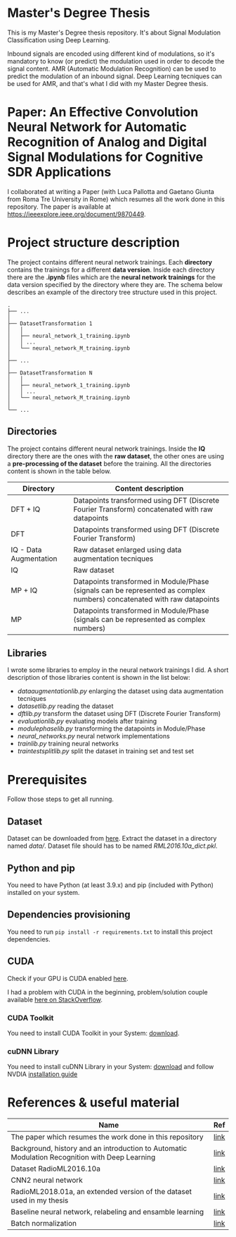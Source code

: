 # Master's Degree Thesis

This is my Master's Degree thesis repository. It's about Signal Modulation Classification using Deep Learning.

Inbound signals are encoded using different kind of modulations, so it's mandatory to know (or predict) the modulation used in order to decode the signal content. AMR (Automatic Modulation Recognition) can be used to predict the modulation of an inbound signal. Deep Learning tecniques can be used for AMR, and that's what I did with my Master Degree thesis.

# Paper: An Effective Convolution Neural Network for Automatic Recognition of Analog and Digital Signal Modulations for Cognitive SDR Applications

I collaborated at writing a Paper (with Luca Pallotta and Gaetano Giunta from Roma Tre University in Rome) which resumes all the work done in this repository. The paper is available at https://ieeexplore.ieee.org/document/9870449.

# Project structure description

The project contains different neural network trainings. Each **directory** contains the trainings for a different **data version**. Inside each directory there are the **.ipynb** files which are the **neural network trainings** for the data version specified by the directory where they are. The schema below describes an example of the directory tree structure used in this project.

	.
	├── ...
	│
	├── DatasetTransformation 1
	│	│
	│	├── neural_network_1_training.ipynb
	│	│ ...
	│	└── neural_network_M_training.ipynb
	│
	├── ...
	│
	├── DatasetTransformation N
	│	│
	│	├── neural_network_1_training.ipynb
	│	│ ...
	│	└── neural_network_M_training.ipynb
	│
	└── ...

## Directories

The project contains different neural network trainings. Inside the **IQ** directory there are the ones with the **raw dataset**, the other ones are using a **pre-processing of the dataset** before the training. All the directories content is shown in the table below.

| Directory              | Content description                                                                                                     |
|------------------------|-------------------------------------------------------------------------------------------------------------------------|
| DFT + IQ               | Datapoints transformed using DFT (Discrete Fourier Transform) concatenated with raw datapoints                          |
| DFT                    | Datapoints transformed using DFT (Discrete Fourier Transform)                                                           |
| IQ - Data Augmentation | Raw dataset enlarged using data augmentation tecniques                                                                  |
| IQ                     | Raw dataset                                                                                                             |
| MP + IQ                | Datapoints transformed in Module/Phase (signals can be represented as complex numbers) concatenated with raw datapoints |
| MP                     | Datapoints transformed in Module/Phase (signals can be represented as complex numbers)                                  |

## Libraries

I wrote some libraries to employ in the neural network trainings I did. A short description of those libraries content is shown in the list below:

- _dataaugmentationlib.py_ enlarging the dataset using data augmentation tecniques
- _datasetlib.py_ reading the dataset
- _dftlib.py_ transform the dataset using DFT (Discrete Fourier Transform)
- _evaluationlib.py_ evaluating models after training
- _modulephaselib.py_ transforming the datapoints in Module/Phase
- _neural_networks.py_ neural network implementations
- _trainlib.py_ training neural networks
- _traintestsplitlib.py_ split the dataset in training set and test set

# Prerequisites

Follow those steps to get all running.

## Dataset

Dataset can be downloaded from [here](https://www.deepsig.ai/datasets). Extract the dataset in a directory named _data/_. Dataset file should has to be named _RML2016.10a_dict.pkl_.

## Python and pip

You need to have Python (at least 3.9.x) and pip (included with Python) installed on your system.

## Dependencies provisioning

You need to run `pip install -r requirements.txt` to install this project dependencies.

## CUDA

Check if your GPU is CUDA enabled [here](https://developer.nvidia.com/cuda-gpus).

I had a problem with CUDA in the beginning, problem/solution couple available [here on StackOverflow](https://stackoverflow.com/questions/68546140/cant-train-with-gpu-in-tensorflow).

### CUDA Toolkit

You need to install CUDA Toolkit in your System: [download](https://developer.nvidia.com/cuda-toolkit).

### cuDNN Library

You need to install cuDNN Library in your System: [download](https://developer.nvidia.com/rdp/cudnn-download) and follow NVDIA [installation guide](https://docs.nvidia.com/deeplearning/cudnn/install-guide/index.html)

# References & useful material

| Name                                                                                           | Ref                                                                                                                                      |
|------------------------------------------------------------------------------------------------|------------------------------------------------------------------------------------------------------------------------------------------|
| The paper which resumes the work done in this repository                                       | [link](https://doi.org/10.1109/IWSDA50346.2022.9870449)                                                                                     |
| Background, history and an introduction to Automatic Modulation Recognition with Deep Learning | [link](https://www.researchgate.net/publication/332241963_A_Robust_Modulation_Classification_Method_Using_Convolutional_Neural_Networks) |
| Dataset RadioML2016.10a                                                                        | [link](https://pubs.gnuradio.org/index.php/grcon/article/view/11)                                                                        |
| CNN2 neural network                                                                            | [link](https://arxiv.org/pdf/1602.04105.pdf)                                                                                             |
| RadioML2018.01a, an extended version of the dataset used in my thesis                          | [link](https://ieeexplore.ieee.org/document/8267032)                                                                                     |
| Baseline neural network, relabeling and ensamble learning                                      | [link](https://ieeexplore.ieee.org/document/8935775)                                                                                     |
| Batch normalization                                                                            | [link](https://arxiv.org/abs/1502.03167)                                                                                                 |
